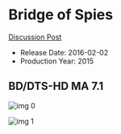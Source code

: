 # Bridge of Spies

[Discussion Post](https://www.avsforum.com/threads/bass-eq-for-filtered-movies.2995212/post-58780336)

* Release Date: 2016-02-02
* Production Year: 2015

## BD/DTS-HD MA 7.1

![img 0](https://i.imgur.com/GYzlBnI.jpg)

![img 1](https://i.imgur.com/HqypPC6.png)

